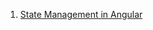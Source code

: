 <ol>
<li>
<a href="https://medium.com/@2muchcoffee/angular-state-management-a-must-have-for-large-scale-angular-apps-8b98e5a761c7" target="_blank">
State Management in Angular
</a>
</li>
</ol>